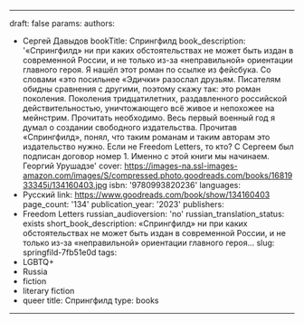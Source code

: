 ---
draft: false
params:
  authors:
  - Сергей Давыдов
  bookTitle: Спрингфилд
  book_description: '«Спрингфилд» ни при каких обстоятельствах не может быть издан
    в современной России, и не только из-за «неправильной» ориентации главного героя.
    Я нашёл этот роман по ссылке из фейсбука. Со словами «это посильнее «Эдички» разослал
    друзьям. Писателям обидны сравнения с другими, поэтому скажу так: это роман поколения.
    Поколения тридцатилетних, раздавленного российской действительностью, уничтожающего
    всё живое и непохожее на мейнстрим. Прочитать необходимо. Весь первый военный
    год я думал о создании свободного издательства. Прочитав «Спрингфилд», понял,
    что таким романам и таким авторам это издательство нужно. Если не Freedom Letters,
    то кто? С Сергеем был подписан договор номер 1. Именно с этой книги мы начинаем.
    Георгий Урушадзе'
  cover: https://images-na.ssl-images-amazon.com/images/S/compressed.photo.goodreads.com/books/1681933345i/134160403.jpg
  isbn: '9780993820236'
  languages:
  - Русский
  link: https://www.goodreads.com/book/show/134160403
  page_count: '134'
  publication_year: '2023'
  publishers:
  - Freedom Letters
  russian_audioversion: 'no'
  russian_translation_status: exists
  short_book_description: «Спрингфилд» ни при каких обстоятельствах не может быть
    издан в современной России, и не только из-за «неправильной» ориентации главного
    героя...
  slug: springfild-7fb51e0d
  tags:
  - LGBTQ+
  - Russia
  - fiction
  - literary fiction
  - queer
title: Спрингфилд
type: books
------
